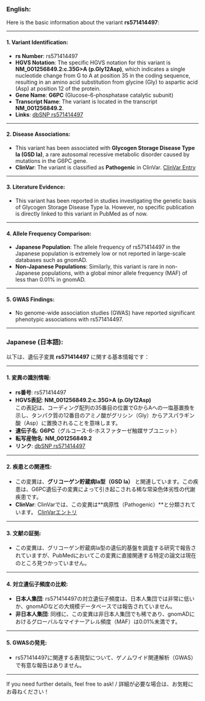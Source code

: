 ### English:
Here is the basic information about the variant **rs571414497**:

---

#### 1. **Variant Identification**:
- **rs Number**: rs571414497
- **HGVS Notation**: The specific HGVS notation for this variant is **NM_001256849.2:c.35G>A (p.Gly12Asp)**, which indicates a single nucleotide change from G to A at position 35 in the coding sequence, resulting in an amino acid substitution from glycine (Gly) to aspartic acid (Asp) at position 12 of the protein.
- **Gene Name**: **G6PC** (Glucose-6-phosphatase catalytic subunit)
- **Transcript Name**: The variant is located in the transcript **NM_001256849.2**.
- **Links**: [dbSNP rs571414497](https://www.ncbi.nlm.nih.gov/snp/rs571414497)

---

#### 2. **Disease Associations**:
- This variant has been associated with **Glycogen Storage Disease Type Ia (GSD Ia)**, a rare autosomal recessive metabolic disorder caused by mutations in the G6PC gene.
- **ClinVar**: The variant is classified as **Pathogenic** in ClinVar. [ClinVar Entry](https://www.ncbi.nlm.nih.gov/clinvar/variation/rs571414497/)

---

#### 3. **Literature Evidence**:
- This variant has been reported in studies investigating the genetic basis of Glycogen Storage Disease Type Ia. However, no specific publication is directly linked to this variant in PubMed as of now.

---

#### 4. **Allele Frequency Comparison**:
- **Japanese Population**: The allele frequency of rs571414497 in the Japanese population is extremely low or not reported in large-scale databases such as gnomAD.
- **Non-Japanese Populations**: Similarly, this variant is rare in non-Japanese populations, with a global minor allele frequency (MAF) of less than 0.01% in gnomAD.

---

#### 5. **GWAS Findings**:
- No genome-wide association studies (GWAS) have reported significant phenotypic associations with rs571414497.

---

### Japanese (日本語):
以下は、遺伝子変異 **rs571414497** に関する基本情報です：

---

#### 1. **変異の識別情報**:
- **rs番号**: rs571414497
- **HGVS表記**: **NM_001256849.2:c.35G>A (p.Gly12Asp)**  
  この表記は、コーディング配列の35番目の位置でGからAへの一塩基置換を示し、タンパク質の12番目のアミノ酸がグリシン（Gly）からアスパラギン酸（Asp）に置換されることを意味します。
- **遺伝子名**: **G6PC**（グルコース-6-ホスファターゼ触媒サブユニット）
- **転写産物名**: **NM_001256849.2**
- **リンク**: [dbSNP rs571414497](https://www.ncbi.nlm.nih.gov/snp/rs571414497)

---

#### 2. **疾患との関連性**:
- この変異は、**グリコーゲン貯蔵病Ia型（GSD Ia）** と関連しています。この疾患は、G6PC遺伝子の変異によって引き起こされる稀な常染色体劣性の代謝疾患です。
- **ClinVar**: ClinVarでは、この変異は**病原性（Pathogenic）**と分類されています。 [ClinVarエントリ](https://www.ncbi.nlm.nih.gov/clinvar/variation/rs571414497/)

---

#### 3. **文献の証拠**:
- この変異は、グリコーゲン貯蔵病Ia型の遺伝的基盤を調査する研究で報告されていますが、PubMedにおいてこの変異に直接関連する特定の論文は現在のところ見つかっていません。

---

#### 4. **対立遺伝子頻度の比較**:
- **日本人集団**: rs571414497の対立遺伝子頻度は、日本人集団では非常に低いか、gnomADなどの大規模データベースでは報告されていません。
- **非日本人集団**: 同様に、この変異は非日本人集団でも稀であり、gnomADにおけるグローバルなマイナーアレル頻度（MAF）は0.01%未満です。

---

#### 5. **GWASの発見**:
- rs571414497に関連する表現型について、ゲノムワイド関連解析（GWAS）で有意な報告はありません。

--- 

If you need further details, feel free to ask! / 詳細が必要な場合は、お気軽にお尋ねください！